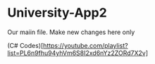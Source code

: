 # University-App2
Our maiin file. Make new changes here only


(C# Codes)[https://youtube.com/playlist?list=PL6n9fhu94yhVm6S8I2xd6nYz2ZORd7X2v]
